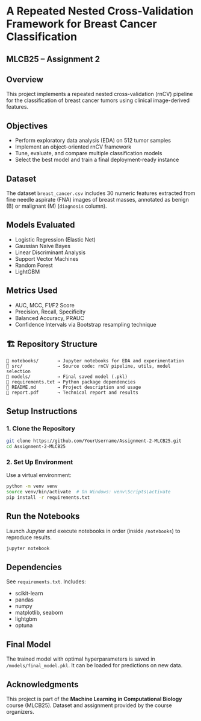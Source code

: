 # A Repeated Nested Cross-Validation Framework for Breast Cancer Classification  
**MLCB25 – Assignment 2**
---

## Overview  
This project implements a repeated nested cross-validation (rnCV) pipeline for the classification of breast cancer tumors using clinical image-derived features.

## Objectives  
- Perform exploratory data analysis (EDA) on 512 tumor samples 
- Implement an object-oriented rnCV framework  
- Tune, evaluate, and compare multiple classification models  
- Select the best model and train a final deployment-ready instance  

## Dataset  
The dataset `breast_cancer.csv` includes 30 numeric features extracted from fine needle aspirate (FNA) images of breast masses, annotated as benign (B) or malignant (M) (`diagnosis` column).

## Models Evaluated  
- Logistic Regression (Elastic Net)  
- Gaussian Naive Bayes  
- Linear Discriminant Analysis  
- Support Vector Machines  
- Random Forest  
- LightGBM  

## Metrics Used  
- AUC, MCC, F1/F2 Score  
- Precision, Recall, Specificity  
- Balanced Accuracy, PRAUC  
- Confidence Intervals via Bootstrap resampling technique

## 🏗️ Repository Structure  
```
📁 notebooks/       → Jupyter notebooks for EDA and experimentation  
📁 src/             → Source code: rnCV pipeline, utils, model selection  
📁 models/          → Final saved model (.pkl)  
📄 requirements.txt → Python package dependencies  
📄 README.md        → Project description and usage  
📄 report.pdf       → Technical report and results  
```

## Setup Instructions

### 1. Clone the Repository  
```bash
git clone https://github.com/YourUsername/Assignment-2-MLCB25.git
cd Assignment-2-MLCB25
```

### 2. Set Up Environment  
Use a virtual environment:

```bash
python -m venv venv
source venv/bin/activate  # On Windows: venv\Scripts\activate
pip install -r requirements.txt
```

## Run the Notebooks  
Launch Jupyter and execute notebooks in order (inside `/notebooks`) to reproduce results.

```bash
jupyter notebook
```

## Dependencies  
See `requirements.txt`. Includes:
- scikit-learn  
- pandas  
- numpy  
- matplotlib, seaborn  
- lightgbm  
- optuna  

## Final Model  
The trained model with optimal hyperparameters is saved in `/models/final_model.pkl`. It can be loaded for predictions on new data.

## Acknowledgments  
This project is part of the **Machine Learning in Computational Biology** course (MLCB25). Dataset and assignment provided by the course organizers.
